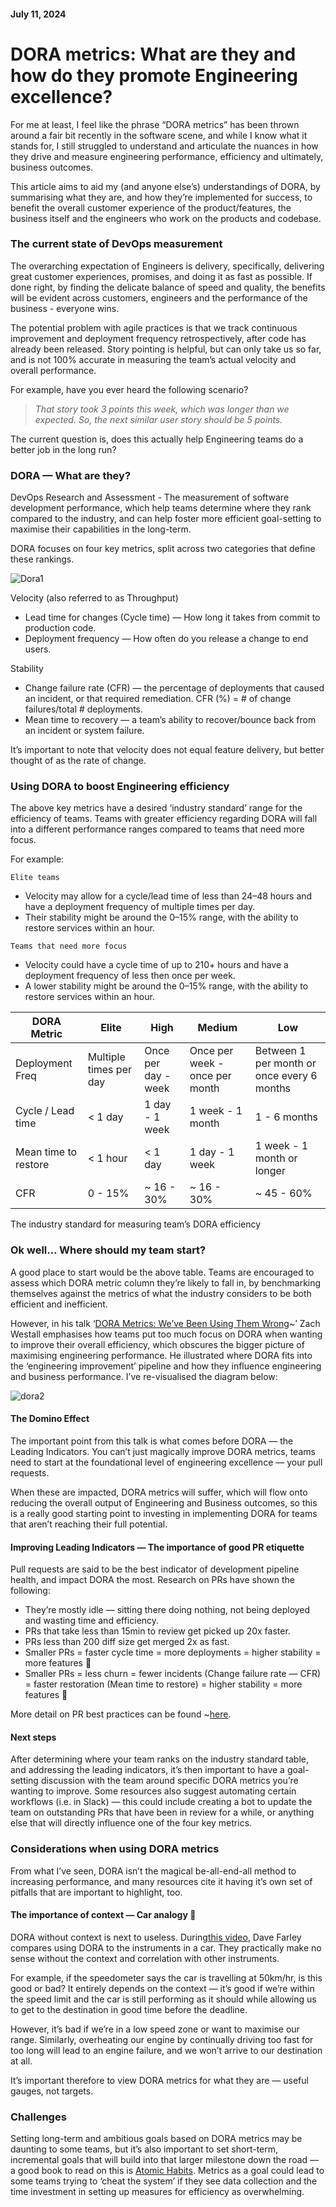 #### July 11, 2024

# DORA metrics: What are they and how do they promote Engineering excellence?

For me at least, I feel like the phrase “DORA metrics” has been thrown around a fair bit recently in the software scene, and while I know what it stands for, I still struggled to understand and articulate the nuances in how they drive and measure engineering performance, efficiency and ultimately, business outcomes.

This article aims to aid my (and anyone else’s) understandings of DORA, by summarising what they are, and how they’re implemented for success, to benefit the overall customer experience of the product/features, the business itself and the engineers who work on the products and codebase.

### The current state of DevOps measurement

The overarching expectation of Engineers is delivery, specifically, delivering great customer experiences, promises, and doing it as fast as possible. If done right, by finding the delicate balance of speed and quality, the benefits will be evident across customers, engineers and the performance of the business - everyone wins.

The potential problem with agile practices is that we track continuous improvement and deployment frequency retrospectively, after code has already been released.
Story pointing is helpful, but can only take us so far, and is not 100% accurate in measuring the team’s actual velocity and overall performance.

For example, have you ever heard the following scenario?

> _That story took 3 points this week, which was longer than we expected. So, the next similar user story should be 5 points._

The current question is, does this actually help Engineering teams do a better job in the long run?

### DORA — What are they?

DevOps Research and Assessment - The measurement of software development performance, which help teams determine where they rank compared to the industry, and can help foster more efficient goal-setting to maximise their capabilities in the long-term.

DORA focuses on four key metrics, split across two categories that define these rankings.

![Dora1](../images/dora1.png)

Velocity (also referred to as Throughput)

- Lead time for changes (Cycle time) — How long it takes from commit to production code.
- Deployment frequency — How often do you release a change to end users.

Stability

- Change failure rate (CFR) — the percentage of deployments that caused an incident, or that required remediation. CFR (%) = # of change failures/total # deployments.
- Mean time to recovery — a team’s ability to recover/bounce back from an incident or system failure.

It’s important to note that velocity does not equal feature delivery, but better thought of as the rate of change.

### Using DORA to boost Engineering efficiency

The above key metrics have a desired ‘industry standard’ range for the efficiency of teams. Teams with greater efficiency regarding DORA will fall into a different performance ranges compared to teams that need more focus.

For example:

`Elite teams`

- Velocity may allow for a cycle/lead time of less than 24–48 hours and have a deployment frequency of multiple times per day.
- Their stability might be around the 0–15% range, with the ability to restore services within an hour.

`Teams that need more focus`

- Velocity could have a cycle time of up to 210+ hours and have a deployment frequency of less then once per week.
- A lower stability might be around the 0–15% range, with the ability to restore services within an hour.

| DORA Metric          | Elite                  | High                | Medium                         | Low                                        |
| -------------------- | ---------------------- | ------------------- | ------------------------------ | ------------------------------------------ |
| Deployment Freq      | Multiple times per day | Once per day - week | Once per week - once per month | Between 1 per month or once every 6 months |
| Cycle / Lead time    | < 1 day                | 1 day - 1 week      | 1 week - 1 month               | 1 - 6 months                               |
| Mean time to restore | < 1 hour               | < 1 day             | 1 day - 1 week                 | 1 week - 1 month or longer                 |
| CFR                  | 0 - 15%                | ~ 16 - 30%          | ~ 16 - 30%                     | ~ 45 - 60%                                 |

The industry standard for measuring team’s DORA efficiency

### Ok well… Where should my team start?

A good place to start would be the above table. Teams are encouraged to assess which DORA metric column they’re likely to fall in, by benchmarking themselves against the metrics of what the industry considers to be both efficient and inefficient.

However, in his talk ‘[DORA Metrics: We’ve Been Using Them Wrong](https://www.youtube.com/watch?v=H3nlvHQHb5E&ab_channel=LinearB)~’ Zach Westall emphasises how teams put too much focus on DORA when wanting to improve their overall efficiency, which obscures the bigger picture of maximising engineering performance.
He illustrated where DORA fits into the ‘engineering improvement’ pipeline and how they influence engineering and business performance. I’ve re-visualised the diagram below:

![dora2](../images/dora2.png)

#### The Domino Effect

The important point from this talk is what comes before DORA — the Leading Indicators.
You can’t just magically improve DORA metrics, teams need to start at the foundational level of engineering excellence — your pull requests.

When these are impacted, DORA metrics will suffer, which will flow onto reducing the overall output of Engineering and Business outcomes, so this is a really good starting point to investing in implementing DORA for teams that aren’t reaching their full potential.

#### Improving Leading Indicators — The importance of good PR etiquette

Pull requests are said to be the best indicator of development pipeline health, and impact DORA the most.
Research on PRs have shown the following:

- They’re mostly idle — sitting there doing nothing, not being deployed and wasting time and efficiency.
- PRs that take less than 15min to review get picked up 20x faster.
- PRs less than 200 diff size get merged 2x as fast.
- Smaller PRs = faster cycle time = more deployments = higher stability = more features 🚀
- Smaller PRs = less churn = fewer incidents (Change failure rate — CFR) = faster restoration (Mean time to restore) = higher stability = more features 🚀

More detail on PR best practices can be found ~[here](https://blog.codacy.com/pull-request-best-practices).

#### Next steps

After determining where your team ranks on the industry standard table, and addressing the leading indicators, it’s then important to have a goal-setting discussion with the team around specific DORA metrics you’re wanting to improve.
Some resources also suggest automating certain workflows (i.e. in Slack) — this could include creating a bot to update the team on outstanding PRs that have been in review for a while, or anything else that will directly influence one of the four key metrics.

### Considerations when using DORA metrics

From what I’ve seen, DORA isn’t the magical be-all-end-all method to increasing performance, and many resources cite it having it’s own set of pitfalls that are important to highlight, too.

#### The importance of context — Car analogy 🚗

DORA without context is next to useless. During[this video](https://www.youtube.com/watch?v=hbeyCECbLhk&ab_channel=ContinuousDelivery), Dave Farley compares using DORA to the instruments in a car. They practically make no sense without the context and correlation with other instruments.

For example, if the speedometer says the car is travelling at 50km/hr, is this good or bad? It entirely depends on the context — it’s good if we’re within the speed limit and the car is still performing as it should while allowing us to get to the destination in good time before the deadline.

However, it’s bad if we’re in a low speed zone or want to maximise our range. Similarly, overheating our engine by continually driving too fast for too long will lead to an engine failure, and we won’t arrive to our destination at all.

It’s important therefore to view DORA metrics for what they are — useful gauges, not targets.

### Challenges

Setting long-term and ambitious goals based on DORA metrics may be daunting to some teams, but it’s also important to set short-term, incremental goals that will build into that larger milestone down the road — a good book to read on this is [Atomic Habits](https://jamesclear.com/atomic-habits).
Metrics as a goal could lead to some teams trying to ‘cheat the system’ if they see data collection and the time investment in setting up measures for efficiency as overwhelming.
